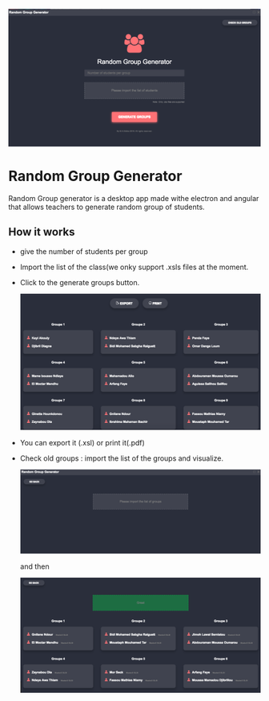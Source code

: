 ![home](./home.png)

# Random Group Generator
Random Group generator is a desktop app made withe electron and angular that allows teachers to generate random group of students.
## How it works

- give the number of students per group
- Import the list of the class(we onky support .xsls files at the moment.
- Click to the generate groups button.
  
  ![home](./groups.png)
- You can export it (.xsl) or print it(.pdf)
- Check old groups : import the list of the groups and visualize.

  ![home](./old.png)
  
  and then
  
   ![home](./oldgroups.png)
  

